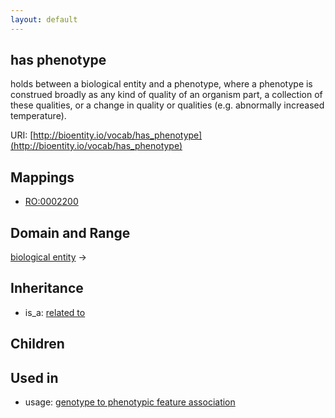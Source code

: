 ```yaml
---
layout: default
---
```


## has phenotype


holds between a biological entity and a phenotype, where a phenotype is construed broadly as any kind of quality of an organism part, a collection of these qualities, or a change in quality or qualities (e.g. abnormally increased temperature). 

URI: [http://bioentity.io/vocab/has_phenotype](http://bioentity.io/vocab/has_phenotype)
## Mappings

 * [RO:0002200](http://purl.obolibrary.org/obo/RO_0002200)

## Domain and Range

[biological entity](BiologicalEntity.html) -> 

## Inheritance

 *  is_a: [related to](related_to.html)

## Children


## Used in

 *  usage: [genotype to phenotypic feature association](GenotypeToPhenotypicFeatureAssociation.html)
